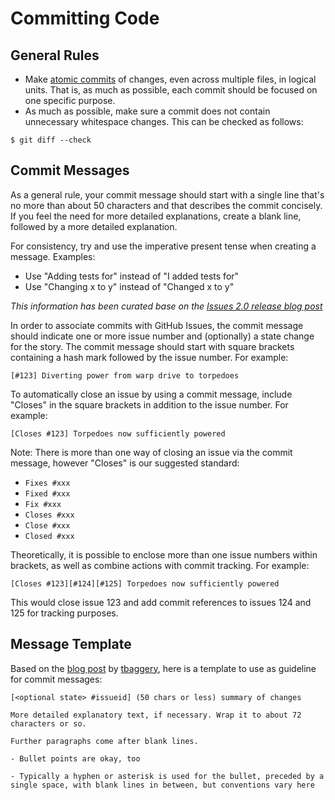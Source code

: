 # Committing Code

## General Rules

* Make [atomic commits](http://en.wikipedia.org/wiki/Atomic_commit) of changes, even across multiple files, in logical units. That is, as much as possible, each commit should be focused on one specific purpose.
* As much as possible, make sure a commit does not contain unnecessary whitespace changes. This can be checked as follows:

```
$ git diff --check
```

## Commit Messages

As a general rule, your commit message should start with a single line that's no more than about 50 characters and that describes the commit concisely. If you feel the need for more detailed explanations, create a blank line, followed by a more detailed explanation.

For consistency, try and use the imperative present tense when creating a message. Examples:

* Use "Adding tests for" instead of "I added tests for"
* Use "Changing x to y" instead of "Changed x to y"

*This information has been curated base on the [Issues 2.0 release blog post](https://github.com/blog/831-issues-2-0-the-next-generation)*

In order to associate commits with GitHub Issues, the commit message should indicate one or more issue number and (optionally) a state change for the story. The commit message should start with square brackets containing a hash mark followed by the issue number. For example:

    [#123] Diverting power from warp drive to torpedoes

To automatically close an issue by using a commit message, include "Closes" in the square brackets in addition to the issue number. For example:

    [Closes #123] Torpedoes now sufficiently powered

Note: There is more than one way of closing an issue via the commit message, however "Closes" is our suggested standard:

* `Fixes #xxx`
* `Fixed #xxx`
* `Fix #xxx`
* `Closes #xxx`
* `Close #xxx`
* `Closed #xxx`

Theoretically, it is possible to enclose more than one issue numbers within brackets, as well as combine actions with commit tracking. For example:

    [Closes #123][#124][#125] Torpedoes now sufficiently powered

This would close issue 123 and add commit references to issues 124 and 125 for tracking purposes.

## Message Template

Based on the [blog post](http://tbaggery.com/2008/04/19/a-note-about-git-commit-messages.html) by [tbaggery](http://tbaggery.com/), here is a template to use as guideline for commit messages:

    [<optional state> #issueid] (50 chars or less) summary of changes

    More detailed explanatory text, if necessary. Wrap it to about 72
    characters or so. 

    Further paragraphs come after blank lines.

    - Bullet points are okay, too

    - Typically a hyphen or asterisk is used for the bullet, preceded by a
    single space, with blank lines in between, but conventions vary here
